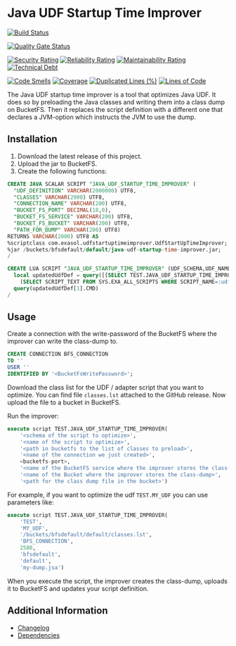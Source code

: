 # Java UDF Startup Time Improver

[![Build Status](https://github.com/exasol/java-udf-startup-time-improver/actions/workflows/ci-build.yml/badge.svg)](https://github.com/exasol/java-udf-startup-time-improver/actions/workflows/ci-build.yml)

[![Quality Gate Status](https://sonarcloud.io/api/project_badges/measure?project=com.exasol%3Ajava-udf-startup-time-improver&metric=alert_status)](https://sonarcloud.io/dashboard?id=com.exasol%3Ajava-udf-startup-time-improver)

[![Security Rating](https://sonarcloud.io/api/project_badges/measure?project=com.exasol%3Ajava-udf-startup-time-improver&metric=security_rating)](https://sonarcloud.io/dashboard?id=com.exasol%3Ajava-udf-startup-time-improver)
[![Reliability Rating](https://sonarcloud.io/api/project_badges/measure?project=com.exasol%3Ajava-udf-startup-time-improver&metric=reliability_rating)](https://sonarcloud.io/dashboard?id=com.exasol%3Ajava-udf-startup-time-improver)
[![Maintainability Rating](https://sonarcloud.io/api/project_badges/measure?project=com.exasol%3Ajava-udf-startup-time-improver&metric=sqale_rating)](https://sonarcloud.io/dashboard?id=com.exasol%3Ajava-udf-startup-time-improver)
[![Technical Debt](https://sonarcloud.io/api/project_badges/measure?project=com.exasol%3Ajava-udf-startup-time-improver&metric=sqale_index)](https://sonarcloud.io/dashboard?id=com.exasol%3Ajava-udf-startup-time-improver)

[![Code Smells](https://sonarcloud.io/api/project_badges/measure?project=com.exasol%3Ajava-udf-startup-time-improver&metric=code_smells)](https://sonarcloud.io/dashboard?id=com.exasol%3Ajava-udf-startup-time-improver)
[![Coverage](https://sonarcloud.io/api/project_badges/measure?project=com.exasol%3Ajava-udf-startup-time-improver&metric=coverage)](https://sonarcloud.io/dashboard?id=com.exasol%3Ajava-udf-startup-time-improver)
[![Duplicated Lines (%)](https://sonarcloud.io/api/project_badges/measure?project=com.exasol%3Ajava-udf-startup-time-improver&metric=duplicated_lines_density)](https://sonarcloud.io/dashboard?id=com.exasol%3Ajava-udf-startup-time-improver)
[![Lines of Code](https://sonarcloud.io/api/project_badges/measure?project=com.exasol%3Ajava-udf-startup-time-improver&metric=ncloc)](https://sonarcloud.io/dashboard?id=com.exasol%3Ajava-udf-startup-time-improver)

The Java UDF startup time improver is a tool that optimizes Java UDF. It does so by preloading the Java classes and writing them into a class dump on BucketFS. Then it replaces the script definition with a different one that declares a JVM-option which instructs the JVM to use the dump.

## Installation

1. Download the latest release of this project.
2. Upload the jar to BucketFS.
3. Create the following functions:

  ```sql
  CREATE JAVA SCALAR SCRIPT "JAVA_UDF_STARTUP_TIME_IMPROVER" (
    "UDF_DEFINITION" VARCHAR(2000000) UTF8, 
    "CLASSES" VARCHAR(2000) UTF8, 
    "CONNECTION_NAME" VARCHAR(200) UTF8, 
    "BUCKET_FS_PORT" DECIMAL(18,0), 
    "BUCKET_FS_SERVICE" VARCHAR(200) UTF8, 
    "BUCKET_FS_BUCKET" VARCHAR(200) UTF8, 
    "PATH_FOR_DUMP" VARCHAR(200) UTF8)
  RETURNS VARCHAR(2000) UTF8 AS
  %scriptclass com.exasol.udfstartuptimeimprover.UdfStartUpTimeImprover;
  %jar /buckets/bfsdefault/default/java-udf-startup-time-improver.jar;
  /
  
  CREATE LUA SCRIPT "JAVA_UDF_STARTUP_TIME_IMPROVER" (UDF_SCHEMA,UDF_NAME,CLASSES,CONNECTION_NAME,BUCKET_FS_PORT,BUCKET_FS_SERVICE,BUCKET_FS_BUCKET,PATH_FOR_DUMP) RETURNS ROWCOUNT AS
    local updatedUdfDef = query([[SELECT TEST.JAVA_UDF_STARTUP_TIME_IMPROVER_INT(
      (SELECT SCRIPT_TEXT FROM SYS.EXA_ALL_SCRIPTS WHERE SCRIPT_NAME=:udfName AND SCRIPT_SCHEMA=:udfSchema),:classes,:connection, :bfsPort, :bfsService, :bfsBucket, :pathForDump) AS CMD]], { udfName = UDF_NAME, udfSchema = UDF_SCHEMA, classes = CLASSES, connection = CONNECTION_NAME, bfsPort = BUCKET_FS_PORT, bfsService = BUCKET_FS_SERVICE, bfsBucket = BUCKET_FS_BUCKET, pathForDump = PATH_FOR_DUMP })
    query(updatedUdfDef[1].CMD)
  /
  ```

## Usage

Create a connection with the write-password of the BucketFS where the improver can write the class-dump to.

```sql
CREATE CONNECTION BFS_CONNECTION
TO ''
USER ''
IDENTIFIED BY '<BucketFsWritePassword>';
```

Download the class list for the UDF / adapter script that you want to optimize. You can find file `classes.lst` attached to the GitHub release. Now upload the file to a bucket in BucketFS.

Run the improver:

```sql
execute script TEST.JAVA_UDF_STARTUP_TIME_IMPROVER(
    '<schema of the script to optimize>', 
    '<name of the script to optimize>', 
    '<path in bucketfs to the list of classes to preload>', 
    '<name of the connection we just created>', 
    <bucketfs-port>, 
    '<name of the BucketFS service where the improver stores the class-dump>', 
    '<name of the Bucket where the improver stores the class-dump>', 
    '<path for the class dump file in the bucket>')
```

For example, if you want to optimize the udf `TEST.MY_UDF` you can use parameters like:

```sql
execute script TEST.JAVA_UDF_STARTUP_TIME_IMPROVER(
    'TEST', 
    'MY_UDF', 
    '/buckets/bfsdefault/default/classes.lst', 
    'BFS_CONNECTION', 
    2580, 
    'bfsdefault', 
    'default', 
    'my-dump.jsa')
```

When you execute the script, the improver creates the class-dump, uploads it to BucketFS and updates your script definition.

## Additional Information

* [Changelog](doc/changes/changelog.md)
* [Dependencies](dependencies.md)